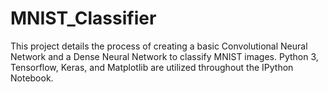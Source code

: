 # MNIST_Classifier

This project details the process of creating a basic Convolutional Neural Network and a Dense Neural Network to classify MNIST images.
Python 3, Tensorflow, Keras, and Matplotlib are utilized throughout the IPython Notebook.
